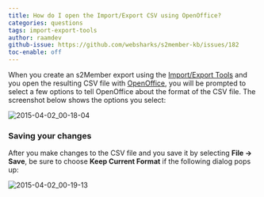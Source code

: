 ```yaml
---
title: How do I open the Import/Export CSV using OpenOffice?
categories: questions
tags: import-export-tools
author: raamdev
github-issue: https://github.com/websharks/s2member-kb/issues/182
toc-enable: off
---
```


When you create an s2Member export using the [Import/Export Tools](http://s2member.com/kb/kb-tag/import-export-tools/) and you open the resulting CSV file with [OpenOffice](https://www.openoffice.org/), you will be prompted to select a few options to tell OpenOffice about the format of the CSV file. The screenshot below shows the options you select:

![2015-04-02_00-18-04](https://cloud.githubusercontent.com/assets/53005/6957775/29caf550-d8cf-11e4-9ddf-31fdcf00fbc0.png)

### Saving your changes

After you make changes to the CSV file and you save it by selecting **File → Save**, be sure to choose **Keep Current Format** if the following dialog pops up:

![2015-04-02_00-19-13](https://cloud.githubusercontent.com/assets/53005/6957789/70f20b62-d8cf-11e4-8fb7-bb511b93d87c.png)